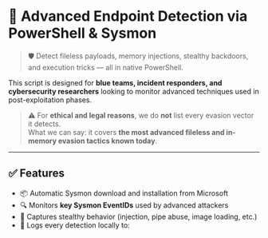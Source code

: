 # 🚨 Advanced Endpoint Detection via PowerShell & Sysmon

> 🛡️ Detect fileless payloads, memory injections, stealthy backdoors, and execution tricks — all in native PowerShell.

This script is designed for **blue teams, incident responders, and cybersecurity researchers** looking to monitor advanced techniques used in post-exploitation phases.

> ⚠️ For **ethical and legal reasons**, we do **not** list every evasion vector it detects.  
> What we can say: it covers **the most advanced fileless and in-memory evasion tactics known today**.

---

## ✅ Features

- 📦 Automatic Sysmon download and installation from Microsoft
- 🔍 Monitors **key Sysmon EventIDs** used by advanced attackers
- 🧠 Captures stealthy behavior (injection, pipe abuse, image loading, etc.)
- 🧾 Logs every detection locally to:
